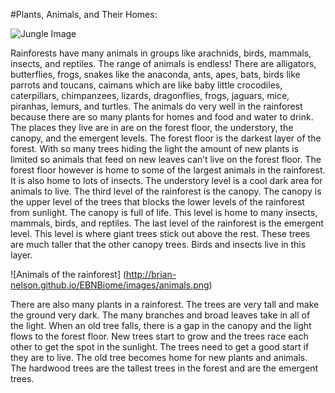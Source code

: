 #Plants, Animals, and Their Homes:

![Jungle Image](http://brian-nelson.github.io/EBNBiome/images/jungle.png)

Rainforests have many animals in groups like arachnids, birds, mammals, insects, and reptiles. The range of animals is endless! There are alligators, butterflies, frogs, snakes like the anaconda, ants, apes, bats, birds like parrots and toucans, caimans which are like baby little crocodiles, caterpillars, chimpanzees, lizards, dragonflies, frogs, jaguars, mice, piranhas, lemurs, and turtles. The animals do very well in the rainforest because there are so many plants for homes and food and water to drink. The places they live are in are on the forest floor, the understory, the canopy, and the emergent levels. The forest floor is the darkest layer of the forest. With so many trees hiding the light the amount of new plants is limited so animals that feed on new leaves can’t live on the forest floor. The forest floor however is home to some of the largest animals in the rainforest. It is also home to lots of insects. The understory level is a cool dark area for animals to live. The third level of the rainforest is the canopy. The canopy is the upper level of the trees that blocks the lower levels of the rainforest from sunlight. The canopy is full of life. This level is home to many insects, mammals, birds, and reptiles. The last level of the rainforest is the emergent level. This level is where giant trees stick out above the rest. These trees are much taller that the other canopy trees. Birds and insects live in this layer.

![Animals of the rainforest] (http://brian-nelson.github.io/EBNBiome/images/animals.png)
	
There are also many plants in a rainforest. The trees are very tall and make the ground very dark. The many branches and broad leaves take in all of the light. When an old tree falls, there is a gap in the canopy and the light flows to the forest floor. New trees start to grow and the trees race each other to get the spot in the sunlight. The trees need to get a good start if they are to live. The old tree becomes home for new plants and animals. The hardwood trees are the tallest trees in the forest and are the emergent trees. 